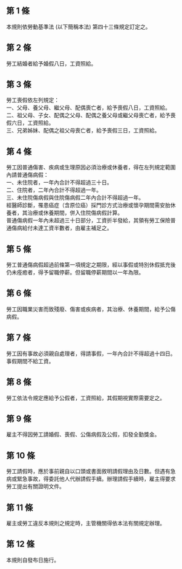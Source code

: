 第 1 條
-------
本規則依勞動基準法 (以下簡稱本法) 第四十三條規定訂定之。

第 2 條
-------
勞工結婚者給予婚假八日，工資照給。

第 3 條
-------
勞工喪假依左列規定：  
一、父母、養父母、繼父母、配偶喪亡者，給予喪假八日，工資照給。  
二、祖父母、子女、配偶之父母、配偶之養父母或繼父母喪亡者，給予喪  
    假六日，工資照給。  
三、兄弟姊妹、配偶之祖父母喪亡者，給予喪假三日，工資照給。

第 4 條
-------
勞工因普通傷害、疾病或生理原因必須治療或休養者，得在左列規定範圍  
內請普通傷病假：  
一、未住院者，一年內合計不得超過三十日。  
二、住院者，二年內合計不得超過一年。  
三、未住院傷病假與住院傷病假二年內合計不得超過一年。  
經醫師診斷，罹患癌症（含原位癌）採門診方式治療或懷孕期間需安胎休  
養者，其治療或休養期間，併入住院傷病假計算。  
普通傷病假一年內未超過三十日部分，工資折半發給，其領有勞工保險普  
通傷病給付未達工資半數者，由雇主補足之。

第 5 條
-------
勞工普通傷病假超過前條第一項規定之期限，經以事假或特別休假抵充後  
仍未痊癒者，得予留職停薪。但留職停薪期間以一年為限。

第 6 條
-------
勞工因職業災害而致殘廢、傷害或疾病者，其治療、休養期間，給予公傷  
病假。

第 7 條
-------
勞工因有事故必須親自處理者，得請事假，一年內合計不得超過十四日。  
事假期間不給工資。

第 8 條
-------
勞工依法令規定應給予公假者，工資照給，其假期視實際需要定之。

第 9 條
-------
雇主不得因勞工請婚假、喪假、公傷病假及公假，扣發全勤獎金。

第 10 條
--------
勞工請假時，應於事前親自以口頭或書面敘明請假理由及日數。但遇有急  
病或緊急事故，得委託他人代辦請假手續。辦理請假手續時，雇主得要求  
勞工提出有關證明文件。

第 11 條
--------
雇主或勞工違反本規則之規定時，主管機關得依本法有關規定辦理。

第 12 條
--------
本規則自發布日施行。

